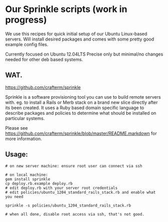 # Our Sprinkle scripts (work in progress)

We use this recipes for quick initial setup of our Ubuntu Linux-based servers.
Will install desired packages and comes with some pretty good example config files.

Currently focused on Ubuntu 12.04LTS Precise only but minimal/no changes needed for other deb based systems.

## WAT.
<a href="https://github.com/crafterm/sprinkle">https://github.com/crafterm/sprinkle</a>

Sprinkle is a software provisioning tool you can use to build remote servers with. eg. to
install a Rails or Merb stack on a brand new slice directly after its been created. It uses
a Ruby based domain specific language to describe packages and policies to determine what
should be installed on particular systems.

Please see <a href="https://github.com/crafterm/sprinkle/blob/master/README.markdown">https://github.com/crafterm/sprinkle/blob/master/README.markdown</a> for more information.

## Usage:
    # on new server machine: ensure root user can connect via ssh

    # on local machine:
    gem install sprinkle
    cp deploy.rb.example deploy.rb
    # edit deploy.rb with your server root credentials
    # edit policies/ubuntu_1204_standard_rails_stack.rb and enable what you need
    
    sprinkle -s policies/ubuntu_1204_standard_rails_stack.rb

    # when all done, disable root access via ssh, that's not good.

